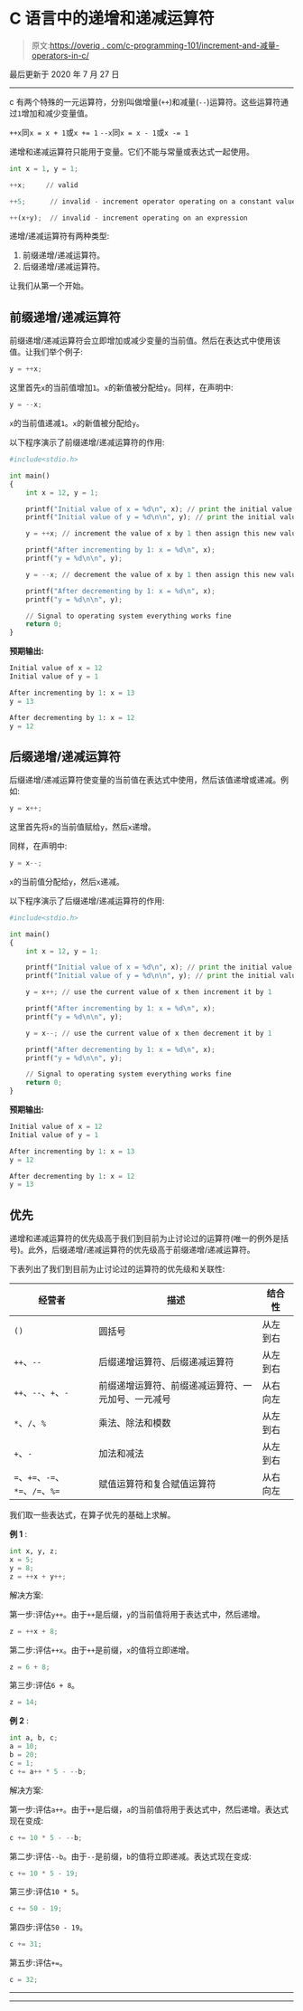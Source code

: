 # C 语言中的递增和递减运算符

> 原文:[https://overiq . com/c-programming-101/increment-and-减量-operators-in-c/](https://overiq.com/c-programming-101/increment-and-decrement-operators-in-c/)

最后更新于 2020 年 7 月 27 日

* * *

c 有两个特殊的一元运算符，分别叫做增量(`++`)和减量(`--`)运算符。这些运算符通过`1`增加和减少变量值。

`++x`同`x = x + 1`或`x += 1`
`--x`同`x = x - 1`或`x -= 1`

递增和递减运算符只能用于变量。它们不能与常量或表达式一起使用。

```py
int x = 1, y = 1;

++x;     // valid

++5;      // invalid - increment operator operating on a constant value

++(x+y);  // invalid - increment operating on an expression

```

递增/递减运算符有两种类型:

1.  前缀递增/递减运算符。
2.  后缀递增/递减运算符。

让我们从第一个开始。

## 前缀递增/递减运算符

前缀递增/递减运算符会立即增加或减少变量的当前值。然后在表达式中使用该值。让我们举个例子:

```py
y = ++x;

```

这里首先`x`的当前值增加`1`。`x`的新值被分配给`y`。同样，在声明中:

```py
y = --x;

```

`x`的当前值递减`1`。`x`的新值被分配给`y`。

以下程序演示了前缀递增/递减运算符的作用:

```py
#include<stdio.h>

int main()
{
    int x = 12, y = 1;

    printf("Initial value of x = %d\n", x); // print the initial value of x
    printf("Initial value of y = %d\n\n", y); // print the initial value of y

    y = ++x; // increment the value of x by 1 then assign this new value to y

    printf("After incrementing by 1: x = %d\n", x);
    printf("y = %d\n\n", y);

    y = --x; // decrement the value of x by 1 then assign this new value to y

    printf("After decrementing by 1: x = %d\n", x);
    printf("y = %d\n\n", y);

    // Signal to operating system everything works fine
    return 0;
}

```

**预期输出:**

```py
Initial value of x = 12
Initial value of y = 1

After incrementing by 1: x = 13
y = 13

After decrementing by 1: x = 12
y = 12

```

## 后缀递增/递减运算符

后缀递增/递减运算符使变量的当前值在表达式中使用，然后该值递增或递减。例如:

```py
y = x++;

```

这里首先将`x`的当前值赋给`y`，然后`x`递增。

同样，在声明中:

```py
y = x--;

```

`x`的当前值分配给`y`，然后`x`递减。

以下程序演示了后缀递增/递减运算符的作用:

```py
#include<stdio.h>

int main()
{
    int x = 12, y = 1;

    printf("Initial value of x = %d\n", x); // print the initial value of x
    printf("Initial value of y = %d\n\n", y); // print the initial value of y

    y = x++; // use the current value of x then increment it by 1

    printf("After incrementing by 1: x = %d\n", x);
    printf("y = %d\n\n", y);

    y = x--; // use the current value of x then decrement it by 1

    printf("After decrementing by 1: x = %d\n", x);
    printf("y = %d\n\n", y);

    // Signal to operating system everything works fine
    return 0;
}

```

**预期输出:**

```py
Initial value of x = 12
Initial value of y = 1

After incrementing by 1: x = 13
y = 12

After decrementing by 1: x = 12
y = 13

```

## 优先

递增和递减运算符的优先级高于我们到目前为止讨论过的运算符(唯一的例外是括号)。此外，后缀递增/递减运算符的优先级高于前缀递增/递减运算符。

下表列出了我们到目前为止讨论过的运算符的优先级和关联性:

| 经营者 | 描述 | 结合性 |
| --- | --- | --- |
| `()` | 圆括号 | 从左到右 |
| `++`、`--` | 后缀递增运算符、后缀递减运算符 | 从左到右 |
| `++`、`--`、`+`、`-` | 前缀递增运算符、前缀递减运算符、一元加号、一元减号 | 从右向左 |
| `*`、`/`、`%` | 乘法、除法和模数 | 从左到右 |
| `+`、`-` | 加法和减法 | 从左到右 |
| `=`、`+=`、`-=`、`*=`、`/=`、`%=` | 赋值运算符和复合赋值运算符 | 从右向左 |

我们取一些表达式，在算子优先的基础上求解。

**例 1** :

```py
int x, y, z;
x = 5;
y = 8;
z = ++x + y++;

```

解决方案:

第一步:评估`y++`。由于`++`是后缀，`y`的当前值将用于表达式中，然后递增。

```py
z = ++x + 8;

```

第二步:评估`++x`。由于`++`是前缀，`x`的值将立即递增。

```py
z = 6 + 8;

```

第三步:评估`6 + 8`。

```py
z = 14;

```

**例 2** :

```py
int a, b, c;
a = 10;
b = 20;
c = 1;
c += a++ * 5 - --b;

```

解决方案:

第一步:评估`a++`。由于`++`是后缀，`a`的当前值将用于表达式中，然后递增。表达式现在变成:

```py
c += 10 * 5 - --b;

```

第二步:评估`--b`。由于`--`是前缀，`b`的值将立即递减。表达式现在变成:

```py
c += 10 * 5 - 19;

```

第三步:评估`10 * 5`。

```py
c += 50 - 19;

```

第四步:评估`50 - 19`。

```py
c += 31;

```

第五步:评估`+=`。

```py
c = 32;

```

* * *

* * *